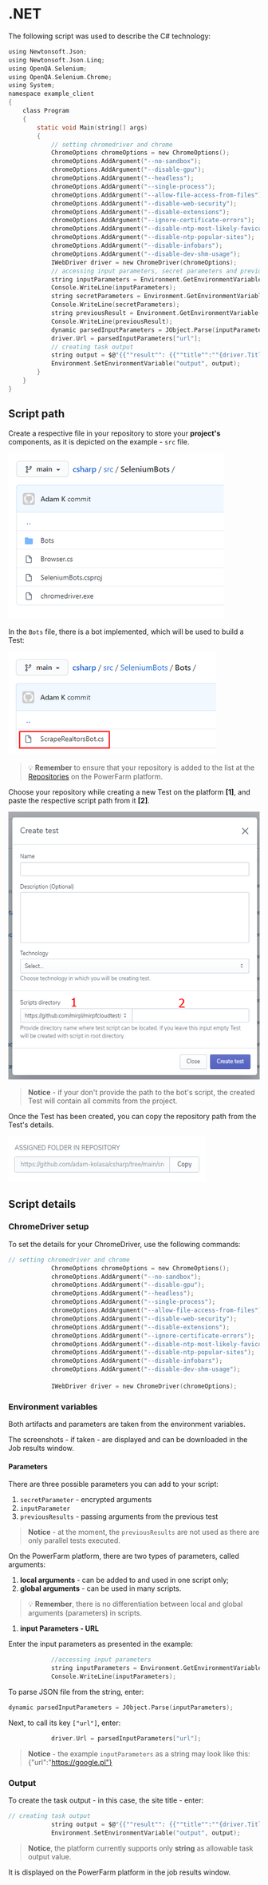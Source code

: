 # .NET

The following script was used to describe the C# technology:

```c
using Newtonsoft.Json;
using Newtonsoft.Json.Linq;
using OpenQA.Selenium;
using OpenQA.Selenium.Chrome;
using System;
namespace example_client
{
    class Program
    {
        static void Main(string[] args)
        {
            // setting chromedriver and chrome
            ChromeOptions chromeOptions = new ChromeOptions();
            chromeOptions.AddArgument("--no-sandbox");
            chromeOptions.AddArgument("--disable-gpu");
            chromeOptions.AddArgument("--headless");
            chromeOptions.AddArgument("--single-process");
            chromeOptions.AddArgument("--allow-file-access-from-files");
            chromeOptions.AddArgument("--disable-web-security");
            chromeOptions.AddArgument("--disable-extensions");
            chromeOptions.AddArgument("--ignore-certificate-errors");
            chromeOptions.AddArgument("--disable-ntp-most-likely-favicons-from-server");
            chromeOptions.AddArgument("--disable-ntp-popular-sites");
            chromeOptions.AddArgument("--disable-infobars");
            chromeOptions.AddArgument("--disable-dev-shm-usage");
            IWebDriver driver = new ChromeDriver(chromeOptions);
            // accessing input parameters, secret parameters and previous result
            string inputParameters = Environment.GetEnvironmentVariable("inputParameters");
            Console.WriteLine(inputParameters);
            string secretParameters = Environment.GetEnvironmentVariable("secretParameters");
            Console.WriteLine(secretParameters);
            string previousResult = Environment.GetEnvironmentVariable("previousResult");
            Console.WriteLine(previousResult);
            dynamic parsedInputParameters = JObject.Parse(inputParameters);
            driver.Url = parsedInputParameters["url"];
            // creating task output
            string output = $@"{{""result"": {{""title"":""{driver.Title}""}}}}";
            Environment.SetEnvironmentVariable("output", output);
        }
    }
}
```
## Script path

Create a respective file in your repository to store your **project's** components, as it is depicted on the example - `src` file. 

![project](../../assets/imeges8/projektGH.png)

In the `Bots` file, there is a bot implemented, which will be used to build a Test:

![bot](../../assets/imeges8/testGH.png)

<!-- theme: warning -->
>💡 **Remember** to ensure that your repository is added to the list at the [Repositories](Repositories.md) on the PowerFarm platform.

Choose your repository while creating a new Test on the platform **[1]**, and paste the respective script path from it **[2]**.

![test](../../assets/images1/test7.png)

> **Notice** - if your don't provide the path to the bot's script, the created Test will contain all commits from the project.


Once the Test has been created, you can copy the repository path from the Test's details.

![test1](../../assets/images1/test8.png)



## Script details

### ChromeDriver setup

To set the details for your ChromeDriver, use the following commands:

```c
// setting chromedriver and chrome
            ChromeOptions chromeOptions = new ChromeOptions();
            chromeOptions.AddArgument("--no-sandbox");
            chromeOptions.AddArgument("--disable-gpu");
            chromeOptions.AddArgument("--headless");
            chromeOptions.AddArgument("--single-process");
            chromeOptions.AddArgument("--allow-file-access-from-files");
            chromeOptions.AddArgument("--disable-web-security");
            chromeOptions.AddArgument("--disable-extensions");
            chromeOptions.AddArgument("--ignore-certificate-errors");
            chromeOptions.AddArgument("--disable-ntp-most-likely-favicons-from-server");
            chromeOptions.AddArgument("--disable-ntp-popular-sites");
            chromeOptions.AddArgument("--disable-infobars");
            chromeOptions.AddArgument("--disable-dev-shm-usage");

            IWebDriver driver = new ChromeDriver(chromeOptions);
```
### Environment variables
Both artifacts and parameters are taken from the environment variables. 

The screenshots - if taken - are displayed and can be downloaded in the Job results window.

#### **Parameters**

There are three possible parameters you can add to your script:
1. `secretParameter` - encrypted arguments
2. `inputParameter` 
3. `previousResults` - passing arguments from the previous test

> **Notice** - at the moment, the `previousResults` are not used as there are only parallel tests executed.

On the PowerFarm platform, there are two types of parameters, called arguments:
1. **local arguments** - can be added to and used in one script only;
2. **global arguments** - can be used in many scripts.

<!-- theme: warning -->
> 💡 **Remember**, there is no differentiation between local and global arguments (parameters) in scripts. 




1. **input Parameters - URL**

Enter the input parameters as presented in the example:
```c
            //accessing input parameters
            string inputParameters = Environment.GetEnvironmentVariable("inputParameters");
            Console.WriteLine(inputParameters);
```

To parse JSON file from the string, 
enter:

```c
dynamic parsedInputParameters = JObject.Parse(inputParameters);
```
Next, to call its key `["url"]`, enter:

```c
            driver.Url = parsedInputParameters["url"];
```

> **Notice** - the example `inputParameters` as a string may look like this: {"url":"https://google.pl"}

### Output
To create the task output - in this case, the site title - enter:

```c
// creating task output
            string output = $@"{{""result"": {{""title"":""{driver.Title}""}}}}";
            Environment.SetEnvironmentVariable("output", output);
```            


> **Notice**, the platform currently supports only **string** as allowable task output value.

It is displayed on the PowerFarm platform in the job results window.
